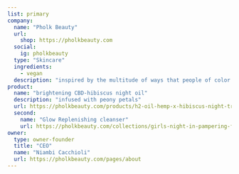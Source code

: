 ```yaml
---
list: primary
company:
  name: "Pholk Beauty"
  url:
    shop: https://pholkbeauty.com
  social:
    ig: pholkbeauty
  type: "Skincare"
  ingredients:
    - vegan
  description: "inspired by the multitude of ways that people of color infuse the globe with beauty"
product:
  name: "brightening CBD-hibiscus night oil"
  description: "infused with peony petals"
  url: https://pholkbeauty.com/products/h2-oil-hemp-x-hibiscus-night-treatment-for-all-skin
  second:
    name: "Glow Replenishing cleanser"
    url: https://pholkbeauty.com/collections/girls-night-in-pampering-faves/products/glow-replenishing-face-wash
owner:
  type: owner-founder
  title: "CEO"
  name: "Niambi Cacchioli"
  url: https://pholkbeauty.com/pages/about
---
```

